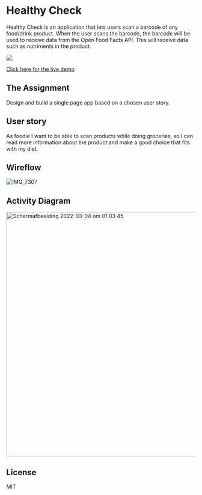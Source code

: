 # Healthy Check

Healthy Check is an application that lets users scan a barcode of any food/drink product. When the user scans the barcode, the barcode will be used to receive data from the Open Food Facts API. This will receive data such as nutriments in the product.

<img src='https://user-images.githubusercontent.com/66092262/157258035-bc2677bb-f63d-4cf2-9cbc-4e98fff2be2c.png'/>

[Click here for the live demo](https://jody29.github.io/HealthyCheck/spa/)

## The Assignment
Design and build a single page app based on a chosen user story.

## User story
As foodie I want to be able to scan products while doing groceries, so I can read more information about the product and make a good choice that fits with my diet.

## Wireflow
![IMG_7307](https://user-images.githubusercontent.com/66092262/156674257-5c78585a-484a-41a2-b407-cba299484f64.jpg)

## Activity Diagram
<img width="651" alt="Schermafbeelding 2022-03-04 om 01 03 45" src="https://user-images.githubusercontent.com/66092262/156674065-ba18b5c6-2e50-4999-acef-3d6eb97a2945.png">

## License
MIT





